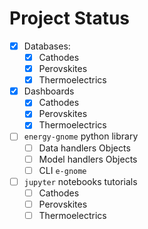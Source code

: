 # Project Status

- [x] Databases:
    - [X] Cathodes
    - [x] Perovskites
    - [x] Thermoelectrics
- [x] Dashboards
    - [x] Cathodes
    - [x] Perovskites
    - [x] Thermoelectrics
- [ ] `energy-gnome` python library
    - [ ] Data handlers Objects
    - [ ] Model handlers Objects
    - [ ] CLI `e-gnome`
- [ ] `jupyter` notebooks tutorials
    - [ ] Cathodes
    - [ ] Perovskites
    - [ ] Thermoelectrics
